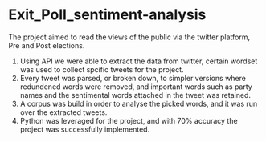 # Exit_Poll_sentiment-analysis


The project aimed to read the views of the public via the twitter platform, Pre and Post elections. 

1. Using API we were able to extract the data from twitter, certain wordset was used to collect spcific tweets for the project.
2. Every tweet was parsed, or broken down, to simpler versions where redundened words were removed, and important words such as party names and the sentimental words attached in the tweet was retained. 
3. A corpus was build in order to analyse the picked words, and it was run over the extracted tweets. 
4. Python was leveraged for the project, and with 70% accuracy the project was successfully implemented.  
